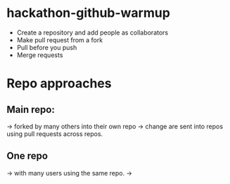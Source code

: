 # hackathon-github-warmup


* Create a repository and add people as collaborators
* Make pull request from a fork
* Pull before you push
* Merge requests


# Repo approaches

## Main repo:

  -> forked by many others into their own repo
  -> change are sent into repos using pull requests across repos.
  
## One repo 

-> with many users using the same repo.
-> 







